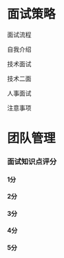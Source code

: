 # 面试策略

面试流程

自我介绍

技术面试

技术二面

人事面试

注意事项



# 团队管理



### 面试知识点评分

#### 1分



#### 2分



#### 3分



#### 4分



#### 5分

